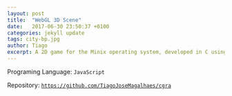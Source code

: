 ```yaml
---
layout: post
title:  "WebGL 3D Scene"
date:   2017-06-30 23:50:37 +0100
categories: jekyll update
tags: city-bp.jpg
author: Tiago
excerpt: A 2D game for the Minix operating system, developed in C using only the C standard library and Minix's OS API.
---
```


Programing Language: `JavaScript`

Repository: [`https://github.com/TiagoJoseMagalhaes/cgra`](https://github.com/TiagoJoseMagalhaes/cgra)